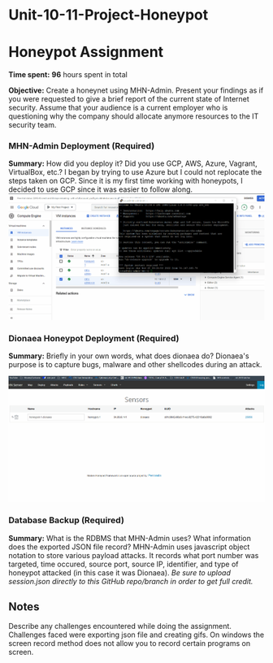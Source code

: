 # Unit-10-11-Project-Honeypot
# Honeypot Assignment

**Time spent:** **96** hours spent in total

**Objective:** Create a honeynet using MHN-Admin. Present your findings as if you were requested to give a brief report of the current state of Internet security. Assume that your audience is a current employer who is questioning why the company should allocate anymore resources to the IT security team.

### MHN-Admin Deployment (Required)

**Summary:** How did you deploy it? Did you use GCP, AWS, Azure, Vagrant, VirtualBox, etc.?
I began by trying to use Azure but I could not replocate the steps taken on GCP. Since it is my first time working with honeypots, I decided to use GCP since it was easier to follow along. 
<img src="mhn-admin.gif">

### Dionaea Honeypot Deployment (Required)

**Summary:** Briefly in your own words, what does dionaea do?
Dionaea's purpose is to capture bugs, malware and other shellcodes during an attack. 

<img src="dionaea-honeypot.gif">

### Database Backup (Required) 

**Summary:** What is the RDBMS that MHN-Admin uses? What information does the exported JSON file record?
MHN-Admin uses javascript object notation to store various payload attacks. It records what port number was targeted, time occured, source port, source IP, identifier, and type of honeypot attacked (in this case it was Dionaea). 
*Be sure to upload session.json directly to this GitHub repo/branch in order to get full credit.*


## Notes

Describe any challenges encountered while doing the assignment.
Challenges faced were exporting json file and creating gifs. On windows the screen record method does not allow you to record certain programs on screen. 
